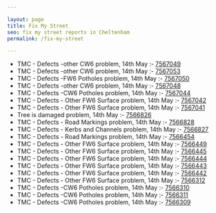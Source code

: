 ```yaml
---

layout: page
title: Fix My Street
seo: fix my street reports in Cheltenham
permalink: /fix-my-street

---
```


<!-- fix_marker starts -->

- TMC - Defects -other CW6 problem, 14th May :- [7567049](https://www.fixmystreet.com/report/7567049)
- TMC - Defects -other CW6 problem, 14th May :- [7567053](https://www.fixmystreet.com/report/7567053)
- TMC - Defects -FW6 Potholes problem, 14th May :- [7567050](https://www.fixmystreet.com/report/7567050)
- TMC - Defects -other CW6 problem, 14th May :- [7567048](https://www.fixmystreet.com/report/7567048)
- TMC - Defects -CW6 Potholes  problem, 14th May :- [7567044](https://www.fixmystreet.com/report/7567044)
- TMC - Defects - Other FW6  Surface problem, 14th May :- [7567042](https://www.fixmystreet.com/report/7567042)
- TMC - Defects - Other FW6  Surface problem, 14th May :- [7567041](https://www.fixmystreet.com/report/7567041)
- Tree is damaged problem, 14th May :- [7566826](https://www.fixmystreet.com/report/7566826)
- TMC - Defects - Road Markings problem, 14th May :- [7566828](https://www.fixmystreet.com/report/7566828)
- TMC - Defects - Kerbs and Channels problem, 14th May :- [7566827](https://www.fixmystreet.com/report/7566827)
- TMC - Defects - Road Markings problem, 14th May :- [7566454](https://www.fixmystreet.com/report/7566454)
- TMC - Defects - Other FW6  Surface problem, 14th May :- [7566449](https://www.fixmystreet.com/report/7566449)
- TMC - Defects - Other FW6  Surface problem, 14th May :- [7566445](https://www.fixmystreet.com/report/7566445)
- TMC - Defects - Other FW6  Surface problem, 14th May :- [7566444](https://www.fixmystreet.com/report/7566444)
- TMC - Defects - Other FW6  Surface problem, 14th May :- [7566443](https://www.fixmystreet.com/report/7566443)
- TMC - Defects - Other FW6  Surface problem, 14th May :- [7566442](https://www.fixmystreet.com/report/7566442)
- TMC - Defects - Other FW6  Surface problem, 14th May :- [7566312](https://www.fixmystreet.com/report/7566312)
- TMC - Defects -CW6 Potholes  problem, 14th May :- [7566310](https://www.fixmystreet.com/report/7566310)
- TMC - Defects -CW6 Potholes  problem, 14th May :- [7566311](https://www.fixmystreet.com/report/7566311)
- TMC - Defects -CW6 Potholes  problem, 14th May :- [7566309](https://www.fixmystreet.com/report/7566309)

<!-- fix_marker ends -->